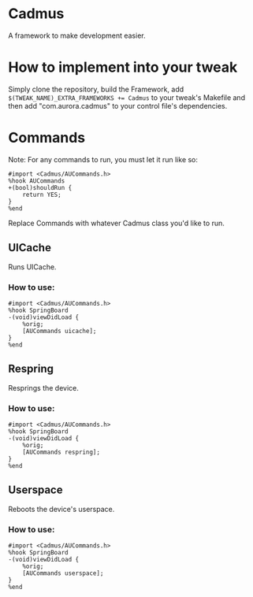 # Cadmus

A framework to make development easier.

# How to implement into your tweak

Simply clone the repository, build the Framework, add ``$(TWEAK_NAME)_EXTRA_FRAMEWORKS += Cadmus`` to your tweak's Makefile and then add  "com.aurora.cadmus" to your control file's dependencies.

# Commands

Note: For any commands to run, you must let it run like so:

    #import <Cadmus/AUCommands.h>
    %hook AUCommands
    +(bool)shouldRun {
        return YES;
    }
    %end

Replace Commands with whatever Cadmus class you'd like to run.

## UICache

Runs UICache.

### How to use:

    #import <Cadmus/AUCommands.h>
    %hook SpringBoard
    -(void)viewDidLoad {
        %orig;
        [AUCommands uicache];
    }
    %end

## Respring

Resprings the device.

### How to use:

    #import <Cadmus/AUCommands.h>
    %hook SpringBoard
    -(void)viewDidLoad {
        %orig;
        [AUCommands respring];
    }
    %end

## Userspace

Reboots the device's userspace.

### How to use:

    #import <Cadmus/AUCommands.h>
    %hook SpringBoard
    -(void)viewDidLoad {
        %orig;
        [AUCommands userspace];
    }
    %end
